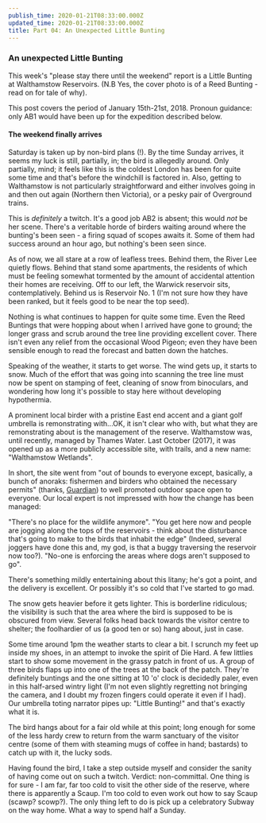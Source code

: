 ```yaml
---
publish_time: 2020-01-21T08:33:00.000Z
updated_time: 2020-01-21T08:33:00.000Z
title: Part 04: An Unexpected Little Bunting
---
```

### An unexpected Little Bunting

This week's "please stay there until the weekend" report is a Little
Bunting at Walthamstow Reservoirs. (N.B Yes, the cover photo is of a Reed 
Bunting - read on for tale of why).

This post covers the period of January 15th-21st, 2018. Pronoun guidance: only 
AB1 would have been up for the expedition described below.

#### The weekend finally arrives 

Saturday is taken up by non-bird plans (!). By the time Sunday
arrives, it seems my luck is still, partially, in; the bird is
allegedly around. Only partially, mind; it feels like this
is the coldest London has been for quite some time and that's before the
windchill is factored in. Also, getting to Walthamstow is not particularly 
straightforward and either involves going in and then out again (Northern then 
Victoria), or a pesky pair of Overground trains.

This is _definitely_ a twitch. It's a good job AB2 is absent; this
would _not_ be her scene. There's a veritable horde of birders waiting
around where the bunting's been seen - a firing squad of scopes
awaits it. Some of them had success around an hour ago, but nothing's
been seen since.

As of now, we all stare at a row of leafless trees. Behind them, the 
River Lee quietly flows. Behind that stand some apartments, the residents 
of which must be feeling somewhat tormented by the amount of accidental 
attention their homes are receiving. Off to our left, the Warwick reservoir 
sits, contemplatively. Behind us is Reservoir No. 1 (I'm not sure how they 
have been ranked, but it feels good to be near the top seed).
 
Nothing is what continues to happen for quite some time. Even the Reed 
Buntings that were hopping about when I arrived have gone to ground; the 
longer grass and scrub around the tree line providing excellent cover. There 
isn't even any relief from the occasional Wood Pigeon; even they have been sensible
enough to read the forecast and batten down the hatches.

Speaking of the weather, it starts to get worse. The wind gets up, it starts 
to snow. Much of the effort that was going into scanning the tree line must 
now be spent on stamping of feet, cleaning of snow from binoculars, and 
wondering how long it's possible to stay here without developing hypothermia. 

A prominent local birder with a pristine East end accent and a giant
golf umbrella is remonstrating with...OK, it isn't clear who with, but what 
they are remonstrating about is the management of the reserve. Walthamstow 
was, until recently, managed by Thames Water. Last October (2017), it was 
opened up as a more publicly accessible site, with trails, and a new name: 
"Walthamstow Wetlands".

In short, the site went from "out of bounds to everyone except,
basically, a bunch of anoraks: fishermen and birders who obtained the
necessary permits" (thanks,
[Guardian](https://www.theguardian.com/travel/2017/oct/19/walthamstow-wetlands-london-birdwatching-nature-reserve-free-entry))
to well promoted outdoor space open to everyone. Our local expert is
not impressed with how the change has been managed:

"There's no place for the wildlife anymore". "You get here now and
people are jogging along the tops of the reservoirs - think about the
disturbance that's going to make to the birds that inhabit the
edge" (Indeed, several joggers have done this and, my god, is that a buggy 
traversing the reservoir now too?). "No-one is enforcing the areas where dogs 
aren't supposed to go". 

There's something mildly entertaining about this litany; he's got
a point, and the delivery is excellent. Or possibly it's so cold that
I've started to go mad.

The snow gets heavier before it gets lighter. This is borderline
ridiculous; the visibility is such that the area where the
bird is supposed to be is obscured from view. Several folks head back
towards the visitor centre to shelter; the foolhardier of us (a good
ten or so) hang about, just in case.

Some time around 1pm the weather starts to clear a bit. I scrunch my
feet up inside my shoes, in an attempt to invoke the spirit of Die
Hard. A few littlies start to show some movement in the grassy patch
in front of us. A group of three birds flaps up into one of the trees
at the back of the patch. They're definitely buntings and the one
sitting at 10 'o' clock is decidedly paler, even in this half-arsed
wintry light (I'm not even slightly regretting not bringing the camera, and I
doubt my frozen fingers could operate it even if I had). Our umbrella toting
narrator pipes up: "Little Bunting!" and that's exactly what it is.

The bird hangs about for a fair old while at this point; long enough
for some of the less hardy crew to return from the warm sanctuary
of the visitor centre (some of them with steaming mugs of coffee in hand; bastards) 
to catch up with it, the lucky sods.

Having found the bird, I take a step outside myself and consider the sanity 
of having come out on such a twitch. Verdict: non-committal. One thing is for
sure - I am far, far too cold to visit the other side of the reserve, where 
there is apparently a Scaup. I'm too cold to even work out how to say
Scaup (scawp? scowp?). The only thing left to do is pick up a celebratory Subway on 
the way home. What a way to spend half a Sunday.